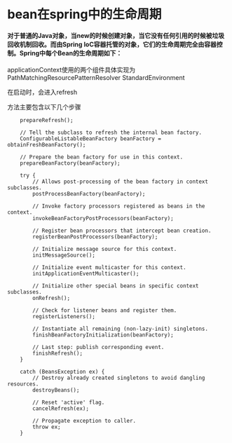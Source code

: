 # bean在spring中的生命周期
#### 对于普通的Java对象，当new的时候创建对象，当它没有任何引用的时候被垃圾回收机制回收。而由Spring IoC容器托管的对象，它们的生命周期完全由容器控制。Spring中每个Bean的生命周期如下：



applicationContext使用的两个组件具体实现为
	PathMatchingResourcePatternResolver
	StandardEnvironment


在启动时，会进入refresh


方法主要包含以下几个步骤
```
	prepareRefresh();

	// Tell the subclass to refresh the internal bean factory.
	ConfigurableListableBeanFactory beanFactory = obtainFreshBeanFactory();

	// Prepare the bean factory for use in this context.
	prepareBeanFactory(beanFactory);

	try {
		// Allows post-processing of the bean factory in context subclasses.
		postProcessBeanFactory(beanFactory);

		// Invoke factory processors registered as beans in the context.
		invokeBeanFactoryPostProcessors(beanFactory);

		// Register bean processors that intercept bean creation.
		registerBeanPostProcessors(beanFactory);

		// Initialize message source for this context.
		initMessageSource();

		// Initialize event multicaster for this context.
		initApplicationEventMulticaster();

		// Initialize other special beans in specific context subclasses.
		onRefresh();

		// Check for listener beans and register them.
		registerListeners();

		// Instantiate all remaining (non-lazy-init) singletons.
		finishBeanFactoryInitialization(beanFactory);

		// Last step: publish corresponding event.
		finishRefresh();
	}

	catch (BeansException ex) {
		// Destroy already created singletons to avoid dangling resources.
		destroyBeans();

		// Reset 'active' flag.
		cancelRefresh(ex);

		// Propagate exception to caller.
		throw ex;
	}
```